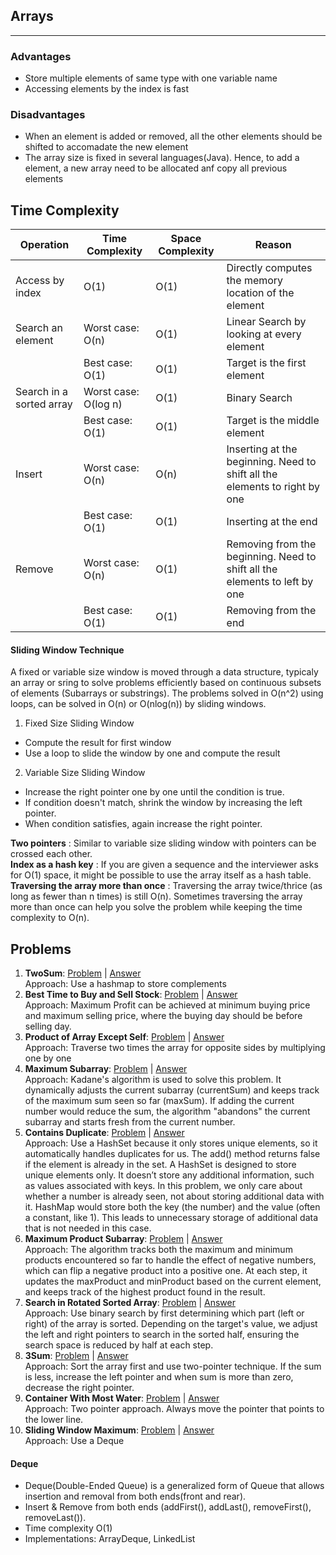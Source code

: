 ## Arrays
---
### Advantages
- Store multiple elements of same type with one variable name
- Accessing elements by the index is fast

### Disadvantages
- When an element is added or removed, all the other elements should be shifted to accomadate the new element
- The array size is fixed in several languages(Java). Hence, to add a element, a new array need to be allocated anf copy all previous elements

## Time Complexity

| Operation                | Time Complexity      | Space Complexity | Reason                                                                     |
|--------------------------|----------------------|------------------|----------------------------------------------------------------------------|
| Access by index          | O(1)                 | O(1)             | Directly computes the memory location of the element                       |
| Search an element        | Worst case: O(n)     | O(1)             | Linear Search by looking at every element                                  |
|                          | Best case:  O(1)     | O(1)             | Target is the first element                                                | 
| Search in a sorted array | Worst case: O(log n) | O(1)             | Binary Search                                                              |
|                          | Best case:  O(1)     | O(1)             | Target is the middle element                                               | 
| Insert                   | Worst case: O(n)     | O(n)             | Inserting at the beginning. Need to shift all the elements to right by one |
|                          | Best case:  O(1)     | O(1)             | Inserting at the end                                                       |
| Remove                   | Worst case: O(n)     | O(1)             | Removing from the beginning. Need to shift all the elements to left by one |
|                          | Best case:  O(1)     | O(1)             | Removing from the end                                                      |

#### Sliding Window Technique

A fixed or variable size window is moved through a data structure, typicaly an array or sring to solve problems efficiently based on continuous subsets of elements (Subarrays or substrings).
The problems solved in O(n^2) using loops, can be solved in O(n) or O(nlog(n)) by sliding windows.

1) Fixed Size Sliding Window
  - Compute the result for first window
  - Use a loop to slide the window by one and compute the result
2) Variable Size Sliding Window
  - Increase the right pointer one by one until the condition is true.
  - If condition doesn't match, shrink the window by increasing the left pointer.
  - When condition satisfies, again increase the right pointer.

**Two pointers** : Similar to variable size sliding window with pointers can be crossed each other.   
**Index as a hash key** : If you are given a sequence and the interviewer asks for O(1) space, it might be possible to use the array itself as a hash table.  
**Traversing the array more than once** : Traversing the array twice/thrice (as long as fewer than n times) is still O(n). Sometimes traversing the array more than once can help you solve the problem while keeping the time complexity to O(n). 

## Problems
1) **TwoSum**: [Problem](https://leetcode.com/problems/two-sum/description/) | [Answer](TwoSum.java)  
Approach: Use a hashmap to store complements
2) **Best Time to Buy and Sell Stock**: [Problem](https://leetcode.com/problems/best-time-to-buy-and-sell-stock/description/) | [Answer](MaxProfit.java)   
Approach: Maximum Profit can be achieved at minimum buying price and maximum selling price, where the buying day should be before selling day.
3) **Product of Array Except Self**: [Problem](https://leetcode.com/problems/product-of-array-except-self/description/) | [Answer](ProductOfArrayExceptSelf.java)  
Approach: Traverse two times the array for opposite sides by multiplying one by one
4) **Maximum Subarray**: [Problem](https://leetcode.com/problems/maximum-subarray/description/) | [Answer](MaximumSubarray.java)  
Approach: Kadane's algorithm is used to solve this problem. 
It dynamically adjusts the current subarray (currentSum) and keeps track of the maximum sum seen so far (maxSum). 
If adding the current number would reduce the sum, the algorithm "abandons" the current subarray and starts fresh from the current number.
5) **Contains Duplicate**: [Problem](https://leetcode.com/problems/contains-duplicate/description/) | [Answer](ContainsDuplicate.java)  
Approach: Use a HashSet because it only stores unique elements, so it automatically handles duplicates for us. The add() method returns false if the element is already in the set.
  A HashSet is designed to store unique elements only. It doesn’t store any additional information, such as values associated with keys. In this problem, we only care about whether a number is already seen, not about storing additional data with it.
  HashMap would store both the key (the number) and the value (often a constant, like 1). This leads to unnecessary storage of additional data that is not needed in this case. 
6) **Maximum Product Subarray**: [Problem](https://leetcode.com/problems/maximum-product-subarray/description/) | [Answer](MaximumProductSubarray.java)  
Approach: The algorithm tracks both the maximum and minimum products encountered so far to handle the effect of negative numbers, which can flip a negative product into a positive one. At each step, it updates the maxProduct and minProduct based on the current element, and keeps track of the highest product found in the result. 
7) **Search in Rotated Sorted Array**: [Problem](https://leetcode.com/problems/search-in-rotated-sorted-array/description/) | [Answer](SearchInRotatedSortedArray.java)  
Approach: Use binary search by first determining which part (left or right) of the array is sorted. Depending on the target's value, we adjust the left and right pointers to search in the sorted half, ensuring the search space is reduced by half at each step. 
8) **3Sum**: [Problem](https://leetcode.com/problems/3sum/description/) | [Answer](ThreeSum.java)  
Approach: Sort the array first and use two-pointer technique. If the sum is less, increase the left pointer and when sum is more than zero, decrease the right pointer.
9) **Container With Most Water**: [Problem](https://leetcode.com/problems/container-with-most-water/description/) | [Answer](ContainerWithMostWater.java)  
Approach: Two pointer approach. Always move the pointer that points to the lower line.
10) **Sliding Window Maximum**: [Problem](https://leetcode.com/problems/sliding-window-maximum/description/) | [Answer](SlidingWindowMaximum.java)  
Approach: Use a Deque
#### Deque
- Deque(Double-Ended Queue) is a generalized form of Queue that allows insertion and removal from both ends(front and rear).
- Insert & Remove from both ends (addFirst(), addLast(), removeFirst(), removeLast()). 
- Time complexity O(1)
- Implementations: ArrayDeque, LinkedList
